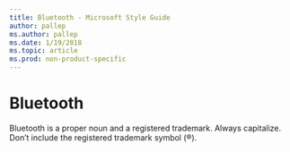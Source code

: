 ```yaml
---
title: Bluetooth - Microsoft Style Guide
author: pallep
ms.author: pallep
ms.date: 1/19/2018
ms.topic: article
ms.prod: non-product-specific
---
```


# Bluetooth

Bluetooth is a proper noun and a registered trademark. Always capitalize. Don’t include the registered trademark symbol (®).
